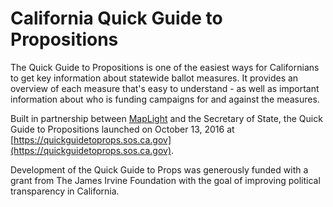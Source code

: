 # California Quick Guide to Propositions
The Quick Guide to Propositions is one of the easiest ways for Californians to get key information about statewide ballot measures.  It provides an overview of each measure that's easy to understand - as well as important information about who is funding campaigns for and against the measures.

Built in partnership between [MapLight](http://maplight.org/) and the Secretary of State, the Quick Guide to Propositions launched on October 13, 2016 at [https://quickguidetoprops.sos.ca.gov](https://quickguidetoprops.sos.ca.gov). 

Development of the Quick Guide to Props was generously funded with a grant from The James Irvine Foundation with the goal of improving political transparency in California.
